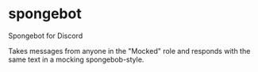 # spongebot
Spongebot for Discord

Takes messages from anyone in the "Mocked" role and responds with the same text in
 a mocking spongebob-style.
